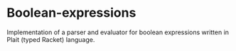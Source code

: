 # Boolean-expressions
Implementation of a parser and evaluator for boolean expressions written in Plait (typed Racket) language.

